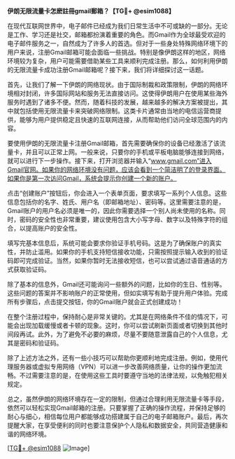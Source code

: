 **伊朗无限流量卡怎麽註冊gmail郵箱？【TG💪+ @esim1088】**

在现代互联网世界中，电子邮件已经成为我们日常生活中不可或缺的一部分。无论是工作、学习还是社交，邮箱都扮演着重要的角色。而Gmail作为全球最受欢迎的电子邮件服务之一，自然成为了许多人的首选。但对于一些身处特殊网络环境下的用户来说，注册Gmail邮箱可能会面临一些挑战。特别是像伊朗这样的地区，网络环境较为复杂，用户可能需要借助某些工具来顺利完成注册。那么，如何利用伊朗的无限流量卡成功注册Gmail邮箱呢？接下来，我们将详细探讨这一话题。

首先，让我们了解一下伊朗的网络现状。由于国际制裁和政策限制，伊朗的网络环境相对封闭，许多国际网站和服务无法直接访问。这使得伊朗用户在使用某些海外服务时遇到了诸多不便。然而，随着科技的发展，越来越多的解决方案被提出，其中就包括使用无限流量卡来突破网络限制。这类卡片通常由当地的电信运营商提供，能够为用户提供稳定且快速的互联网连接，从而帮助他们访问全球范围内的内容。

要使用伊朗的无限流量卡注册Gmail邮箱，首先需要确保你的设备已经激活了该流量卡，并且可以正常上网。一般来说，只要你的手机或平板电脑能够连接到网络，就可以进行下一步操作。接下来，打开浏览器并输入“www.gmail.com”进入Gmail官网。如果你的网络环境没有问题，应该会看到一个简洁明了的登录界面。如果你是第一次访问Gmail，系统会提示你创建一个新的账户。

点击“创建账户”按钮后，你会进入一个表单页面，要求填写一系列个人信息。这些信息包括你的名字、姓氏、用户名（即邮箱地址）、密码等。这里需要注意的是，Gmail账户的用户名必须是唯一的，因此你需要选择一个别人尚未使用的名称。同时，密码的安全性也非常重要，建议使用包含大小写字母、数字以及特殊字符的组合，以提高账户的安全性。

填写完基本信息后，系统可能会要求你验证手机号码。这是为了确保账户的真实性，并防止滥用。如果你的手机支持短信接收功能，只需按照提示输入收到的验证码即可完成验证。当然，如果你暂时无法接收短信，也可以尝试通过语音通话的方式获取验证码。

除了基本的信息外，Gmail还可能询问一些额外的问题，比如你的生日、性别等。这些问题的答案并不影响账户的正常使用，但如实填写有助于提升用户体验。完成所有步骤后，点击提交按钮，你的Gmail账户就会正式创建成功！

在整个注册过程中，保持耐心是非常关键的。尤其是在网络条件不佳的情况下，可能会出现加载缓慢或者卡顿的现象。这时，你可以尝试刷新页面或者切换到其他时间段再试。此外，为了避免不必要的麻烦，尽量不要随意泄露自己的个人信息，尤其是密码和验证码。

除了上述方法之外，还有一些小技巧可以帮助你更顺利地完成注册。例如，使用代理服务器或虚拟专用网络（VPN）可以进一步改善网络质量，让你的操作更加流畅。不过需要注意的是，在使用这些工具时要遵守当地的法律法规，以免触犯相关规定。

总之，虽然伊朗的网络环境存在一定的限制，但通过合理利用无限流量卡等手段，依然可以轻松实现Gmail邮箱的注册。只要掌握了正确的操作流程，并保持足够的耐心与细心，相信每位用户都能够成功搭建属于自己的电子邮箱账户。最后，再次提醒大家，在享受便利的同时也要注意保护个人隐私和数据安全，共同营造健康和谐的网络环境。

[[TG💪+ @esim1088](https://t.me/s/esim1088) ![Image](https://i.postimg.cc/4NQfJmqS/Snipaste-2025-05-13-00-14-12.png)]